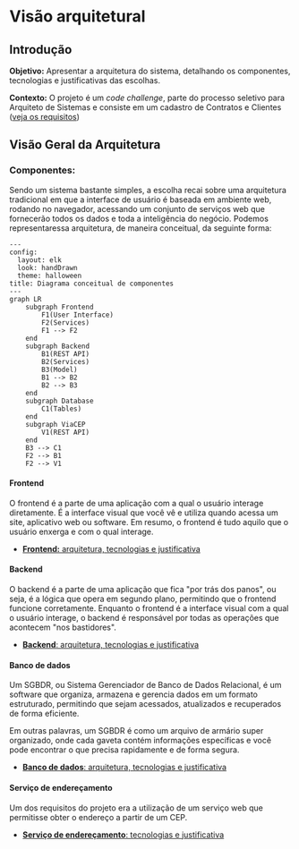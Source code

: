 # Visão arquitetural

## Introdução

**Objetivo:** Apresentar a arquitetura do sistema, detalhando os componentes, tecnologias e justificativas das escolhas.

**Contexto:** O projeto é um *code challenge*, parte do processo seletivo para Arquiteto de Sistemas e consiste em um cadastro de Contratos e Clientes ([veja os requisitos](requirements.md))

## Visão Geral da Arquitetura

### Componentes:

Sendo um sistema bastante simples, a escolha recai sobre uma arquitetura tradicional em que a interface de usuário é baseada em ambiente web, rodando no navegador, acessando um conjunto de serviços web que fornecerão todos os dados e toda a inteligência do negócio. Podemos representaressa arquitetura, de maneira conceitual, da seguinte forma:

```mermaid
---
config:
  layout: elk
  look: handDrawn
  theme: halloween
title: Diagrama conceitual de componentes
---
graph LR
    subgraph Frontend
        F1(User Interface)
        F2(Services)
        F1 --> F2
    end
    subgraph Backend
        B1(REST API)
        B2(Services)
        B3(Model)
        B1 --> B2
        B2 --> B3
    end
    subgraph Database
        C1(Tables)
    end
    subgraph ViaCEP
        V1(REST API)
    end
    B3 --> C1
    F2 --> B1
    F2 --> V1
```

#### Frontend

O frontend é a parte de uma aplicação com a qual o usuário interage diretamente. É a interface visual que você vê e utiliza quando acessa um site, aplicativo web ou software. Em resumo, o frontend é tudo aquilo que o usuário enxerga e com o qual interage.

- [**Frontend:** arquitetura, tecnologias e justificativa](frontend.md)

#### Backend

O backend é a parte de uma aplicação que fica "por trás dos panos", ou seja, é a lógica que opera em segundo plano, permitindo que o frontend funcione corretamente. Enquanto o frontend é a interface visual com a qual o usuário interage, o backend é responsável por todas as operações que acontecem "nos bastidores".

- [**Backend**: arquitetura, tecnologias e justificativa](backend.md)

#### Banco de dados

Um SGBDR, ou Sistema Gerenciador de Banco de Dados Relacional, é um software que organiza, armazena e gerencia dados em um formato estruturado, permitindo que sejam acessados, atualizados e recuperados de forma eficiente.

Em outras palavras, um SGBDR é como um arquivo de armário super organizado, onde cada gaveta contém informações específicas e você pode encontrar o que precisa rapidamente e de forma segura.

- [**Banco de dados**: arquitetura, tecnologias e justificativa](db.md)

#### Serviço de endereçamento

Um dos requisitos do projeto era a utilização de um serviço web que permitisse obter o endereço a partir de um CEP.

- [**Serviço de endereçamento**: tecnologias e justificativa](cep.md)
